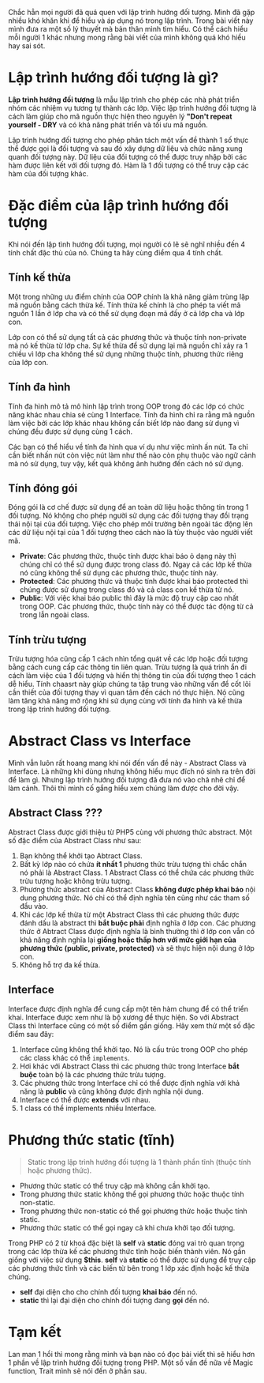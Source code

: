 Chắc hẳn mọi người đã quá quen với lập trình hướng đối tượng. Mình đã gặp nhiều khó khăn khi để hiểu và áp dụng nó trong lập trình. Trong bài viết này mình đưa ra một số lý thuyết mà bản thân mình tìm hiểu. Có thể cách hiểu mỗi người 1 khác nhưng mong rằng bài viết của mình không quá khó hiểu hay sai sót.
# Lập trình hướng đối tượng là gì?
**Lập trình hướng đối tượng** là mẫu lập trình cho phép các nhà phát triển nhóm các nhiệm vụ tương tự thành các lớp. Việc lập trình hướng đối tượng là cách làm giúp cho mã nguồn thực hiện theo nguyên lý **"Don't repeat yourself - DRY** và có khả năng phát triển và tối ưu mã nguồn.

Lập trình hướng đối tượng cho phép phân tách một vấn đề thành 1 số thực thể được gọi là đối tượng và sau đó xây dựng dữ liệu và chức năng xung quanh đối tượng này. Dữ liệu của đối tượng có thể được truy nhập bởi các hàm được liên kết với đối tượng đó. Hàm là 1 đối tượng có thể truy cập các hàm của đối tượng khác.
# Đặc điểm của lập trình hướng đối tượng
Khi nói đến lập tình hướng đối tượng, mọi người có lẽ sẽ nghĩ nhiều đến 4 tính chất đặc thù của nó. Chúng ta hãy cùng điểm qua 4 tính chất.
## Tính kế thừa
Một trong những ưu điểm chính của OOP chính là khả năng giảm trùng lặp mã nguồn bằng cách thừa kế. Tính thừa kế chính là cho phép ta viết mã nguồn 1 lần ở lớp cha và có thể sử dụng đoạn mã đấy ở cả lớp cha và lớp con.


Lớp con có thể sử dụng tất cả các phương thức và  thuộc tính non-private mà nó kế thừa từ lớp cha. Sự kế thừa để sử dụng lại mã nguồn chỉ xảy ra 1 chiều vì lớp cha không thể sử dụng những thuộc tính, phương thức riêng của lớp con.
## Tính đa hình
Tính đa hình mô tả mô hình lập trình trong OOP trong đó các lớp có chức năng khác nhau chia sẻ cùng 1 Interface. Tính đa hình chỉ ra rằng mã nguồn làm việc bởi các lớp khác nhau không cần biết lớp nào đang sử dụng vì chúng đều được sử dụng cùng 1 cách.

Các bạn có thể hiểu về tính đa hình qua ví dụ như việc mình ấn nút. Ta chỉ cần biết nhấn nút còn việc nút làm như thế nào còn phụ thuộc vào ngữ cảnh mà nó sử dụng, tuy vậy, kết quả không ảnh hưởng đến cách nó sử dụng.
## Tính đóng gói
Đóng gói là cơ chế được sử dụng để an toàn dữ liệu hoặc thông tin trong 1 đối tượng. Nó không cho phép người sử dụng các đối tượng thay đổi trạng thái nội tại của đối tượng. Việc cho phép môi trường bên ngoài tác động lên các dữ liệu nội tại của 1 đối tượng theo cách nào là tùy thuộc vào người viết mã.
* **Private**: Các phương thức, thuộc tính được khai báo ỏ dạng này thì chúng chỉ có thể sử dụng được trong class đó. Ngay cả các lớp kế thừa nó cũng không thể sử dụng các phương thức, thuộc tính này.
* **Protected**: Các phương thức và thuộc tính được khai báo protected thì chúng được sử dụng trong class đó và cả class con kế thừa từ nó.
* **Public**: Với việc khai báo public thì đây là mức độ truy cập cao nhất trong OOP. Các phương thức, thuộc tính này có thể được tác động từ cả trong lẫn ngoài class.
## Tính trừu tượng
Trừu tượng hóa cũng cấp 1 cách nhìn tổng quát về các lớp hoặc đối tượng bằng cách cung cấp các thông tin liên quan. Trừu tượng là quá trình ẩn đi cách làm việc của 1 đối tượng và hiển thị thông tin của đối tượng theo 1 cách dễ hiểu. Tính chaasrt này giúp chúng ta tập trung vào những vấn đề cốt lõi cần thiết của đối tượng thay vì quan tâm đến cách nó thực hiện. Nó cũng làm tăng khả năng mở rộng khi sử dụng cùng với tính đa hình và kế thừa trong lập trình hướng đối tượng.
# Abstract Class vs Interface
Mình vẫn luôn rất hoang mang khi nói đến vấn đề này - Abstract Class và Interface. Là những khi dùng nhưng không hiểu mục đích nó sinh ra trên đời để làm gì. Nhưng lập trình hướng đối tượng đã đưa nó vào chả nhẽ chỉ để làm cảnh. Thôi thì mình cố gắng hiểu xem chúng làm được cho đời vậy.
## Abstract Class ???
Abstract Class được giới thiệu từ PHP5 cùng với phương thức abstract. Một số đặc điểm của Abstract Class như sau:
1. Bạn không thể khởi tạo Abtract Class.
2. Bất kỳ lớp nào có chứa **ít nhất 1** phương thức trừu tượng thì chắc chắn nó phải là Abstract Class. 1 Abstract Class có thể chứa các phương thức trừu tượng hoặc không trừu tượng.
3. Phương thức abstract của Abstract Class **không được phép khai báo** nội dung phương thức. Nó chỉ có thể định nghĩa tên cũng như các tham số đầu vào.
4. Khi các lớp kế thừa từ một Abstract Class thì các phương thức được đánh dấu là abstract thì **bắt buộc phải** định nghĩa ở lớp con. Các phương thức ở Abtract Class được định nghĩa là bình thường thì ở lớp con vẫn có khả năng định nghĩa lại **giống hoặc thấp hơn với mức giới hạn của phương thức (public, private, protected)** và sẽ thực hiện nội dung ở lớp con.
5. Không hỗ trợ đa kế thừa.
## Interface
Interface được định nghĩa để cung cấp một tên hàm chung để có thể triển khai. Interface được xem như là bộ xương để thực hiện. So với Abstract Class thì Interface cũng có một số điểm gần giống. Hãy xem thử một số đặc điểm sau đây:
1. Interface cũng không thể khởi tạo. Nó là cấu trúc trong OOP cho phép các class khác có thể `implements`.
2. Hơi khác với Abstract Class thì các phương thức trong Interface **bắt buộc** toàn bộ là các phương thức trừu tượng.
3. Các phương thức trong Interface chỉ có thể được định nghĩa với khả năng là **public** và cũng không được định nghĩa nội dung.
4. Interface có thể được **extends** với nhau.
5. 1 class có thể implements nhiều Interface.
# Phương thức static (tĩnh)
> Static trong lập trình hướng đối tượng là 1 thành phần tĩnh (thuộc tính hoặc phương thức).
 
* Phương thức static có thể truy cập mà không cần khởi tạo.
* Trong phương thức static không thể gọi phương thức hoặc thuộc tính non-static.
* Trong phương thức non-static có thể gọi phương thức hoặc thuộc tính static.
* Phương thức static có thể gọi ngay cả khi chưa khởi tạo đối tượng.

Trong PHP có 2 từ khoá đặc biệt là **self** và **static** đóng vai trò quan trọng trong các lớp thừa kế các phương thức tĩnh hoặc biến thành viên. Nó gần giống với việc sử dụng **\$this**. **self** và **static** có thể được sử dụng để truy cập các phương thức tĩnh và các biến từ bên trong 1 lớp xác định hoặc kế thừa chúng.
* **self** đại diện cho cho chính đối tượng **khai báo** đến nó.
* **static** thì lại đại diện cho chính đối tượng đang **gọi** đến nó.
# Tạm kết
Lan man 1 hồi thì mong rằng mình và bạn nào có đọc bài viết thì sẽ hiểu hơn 1 phần về lập trình hướng đối tượng trong PHP. Một số vấn đề nữa về Magic function, Trait mình sẽ nói đến ở phần sau.